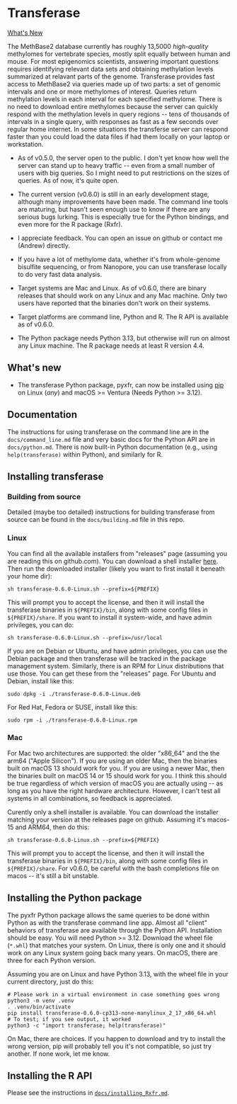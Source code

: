 # Transferase

[What's New](#whats-new)

The MethBase2 database currently has roughly 13,5000 *high-quality* methylomes
for vertebrate species, mostly split equally between human and mouse. For most
epigenomics scientists, answering important questions requires identifying
relevant data sets and obtaining methylation levels summarized at relavant
parts of the genome.  Transferase provides fast access to MethBase2 via
queries made up of two parts: a set of genomic intervals and one or more
methylomes of interest. Queries return methylation levels in each interval for
each specified methylome. There is no need to download entire methylomes
because the server can quickly respond with the methylation levels in query
regions -- tens of thousands of intervals in a single query, with responses as
fast as a few seconds over regular home internet.  In some situations the
transferse server can respond faster than you could load the data files if had
them locally on your laptop or workstation.

- As of v0.5.0, the server open to the public. I don't yet know how well the
  server can stand up to heavy traffic -- even from a small number of users
  with big queries. So I might need to put restrictions on the sizes of
  queries. As of now, it's quite open.

- The current version (v0.6.0) is still in an early development stage,
  although many improvements have been made. The command line tools are
  maturing, but hasn't seen enough use to know if there are any serious bugs
  lurking. This is especially true for the Python bindings, and even more for
  the R package (Rxfr).

- I appreciate feedback. You can open an issue on github or contact me
  (Andrew) directly.

- If you have a lot of methylome data, whether it's from whole-genome
  bisulfite sequencing, or from Nanopore, you can use transferase locally to
  do very fast data analysis.

- Target systems are Mac and Linux. As of v0.6.0, there are binary releases
  that should work on any Linux and any Mac machine. Only two users have
  reported that the binaries don't work on their systems.

- Target platforms are command line, Python and R. The R API is available as
  of v0.6.0.

- The Python package needs Python 3.13, but otherwise will run on almost any
  Linux machine. The R package needs at least R version 4.4.

## What's new

* The transferase Python package, pyxfr, can now be installed using
  [pip](https://pypi.org/project/pyxfr/0.6.0) on Linux (*any*) and
  macOS >= Ventura (Needs Python >= 3.12).

## Documentation

The instructions for using transferase on the command line are in the
`docs/command_line.md` file and very basic docs for the Python API are in
`docs/python.md`. There is now built-in Python documentation (e.g., using
`help(transferase)` within Python), and similarly for R.

## Installing transferase

### Building from source

Detailed (maybe too detailed) instructions for building transferase from
source can be found in the `docs/building.md` file in this repo.

### Linux

You can find all the available installers from "releases" page (assuming you
are reading this on github.com).  You can download a shell installer
[here](https://github.com/andrewdavidsmith/transferase/releases/download/v0.6.0/transferase-0.6.0-Linux.sh).
Then run the downloaded installer (likely you want to first install it beneath
your home dir):

```console
sh transferase-0.6.0-Linux.sh --prefix=${PREFIX}
```

This will prompt you to accept the license, and then it will install the
transferase binaries in `${PREFIX}/bin`, along with some config files in
`${PREFIX}/share`. If you want to install it system-wide, and have admin
privileges, you can do:

```console
sh transferase-0.6.0-Linux.sh --prefix=/usr/local
```

If you are on Debian or Ubuntu, and have admin privileges, you can use the
Debian package and then transferase will be tracked in the package management
system. Similarly, there is an RPM for Linux distributions that use those. You
can get these from the "releases" page. For Ubuntu and Debian, install like
this:

```console
sudo dpkg -i ./transferase-0.6.0-Linux.deb
```

For Red Hat, Fedora or SUSE, install like this:

```console
sudo rpm -i ./transferase-0.6.0-Linux.rpm
```

### Mac

For Mac two architectures are supported: the older "x86_64" and the the arm64
("Apple Silicon"). If you are using an older Mac, then the binaries built on
macOS 13 should work for you. If you are using a newer Mac, then the binaries
built on macOS 14 or 15 should work for you. I think this should be true
regardless of which version of macOS you are actually using -- as long as you
have the right hardware architecture. However, I can't test all systems in all
combinations, so feedback is appreciated.

Curently only a shell installer is available. You can download the installer
matching your version at the releases page on github. Assuming it's macos-15
and ARM64, then do this:

```console
sh transferase-0.6.0-Linux.sh --prefix=${PREFIX}
```

This will prompt you to accept the license, and then it will install the
transferase binaries in `${PREFIX}/bin`, along with some config files in
`${PREFIX}/share`. For v0.6.0, be careful with the bash completions file on
macos -- it's still a bit unstable.

## Installing the Python package

The pyxfr Python package allows the same queries to be done within Python as
with the transferase command line app. Almost all "client" behaviors of
transferase are available through the Python API. Installation should be
easy. You will need Python >= 3.12. Download the wheel file (`*.whl`) that
matches your system.  On Linux, there is only one and it should work on any
Linux system going back many years. On macOS, there are three for each Python
version.

Assuming you are on Linux and have Python 3.13, with the wheel file
in your current directory, just do this:

```console
# Please work in a virtual environment in case something goes wrong
python3 -m venv .venv
. .venv/bin/activate
pip install transferase-0.6.0-cp313-none-manylinux_2_17_x86_64.whl
# To test; if you see output, it worked
python3 -c "import transferase; help(transferase)"
```

On Mac, there are choices. If you happen to download and try to install the
wrong version, pip will probably tell you it's not compatible, so just try
another. If none work, let me know.

## Installing the R API

Please see the instructions in
[`docs/installing_Rxfr.md`](docs/installing_Rxfr.md).

